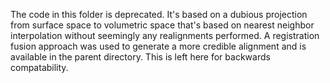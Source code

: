 The code in this folder is deprecated. It's based on a dubious projection from surface space to volumetric space
that's based on nearest neighbor interpolation without seemingly any realignments performed. A registration
fusion approach was used to generate a more credible alignment and is available in the parent directory. This is
left here for backwards compatability.
